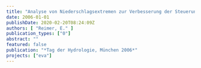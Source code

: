 ```yaml
---
title: "Analyse von Niederschlagsextremen zur Verbesserung der Steuerung der Abwasserförderung in Berlin"
date: 2006-01-01
publishDate: 2020-02-20T08:24:09Z
authors: [ "Reimer, E." ]
publication_types: ["0"]
abstract: ""
featured: false
publication: "*Tag der Hydrologie, München 2006*"
projects: ["eva"]
---
```


